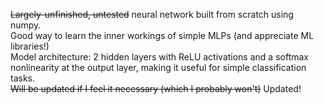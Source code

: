 ~~Largely-unfinished, untested~~ neural network built from scratch using numpy. <br>
Good way to learn the inner workings of simple MLPs (and appreciate ML libraries!) <br>
Model architecture: 2 hidden layers with ReLU activations and a softmax nonlinearity at the output layer, making it useful for simple classification tasks. <br>
~~Will be updated if I feel it necessary (which I probably won't)~~ Updated!

